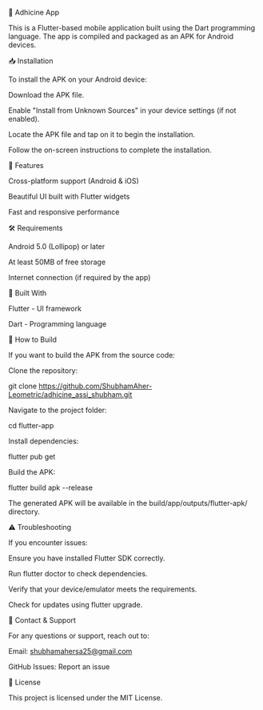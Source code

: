 📱 Adhicine App

This is a Flutter-based mobile application built using the Dart programming language. The app is compiled and packaged as an APK for Android devices.

📥 Installation

To install the APK on your Android device:

Download the APK file.

Enable "Install from Unknown Sources" in your device settings (if not enabled).

Locate the APK file and tap on it to begin the installation.

Follow the on-screen instructions to complete the installation.

🚀 Features

Cross-platform support (Android & iOS)

Beautiful UI built with Flutter widgets

Fast and responsive performance

🛠️ Requirements

Android 5.0 (Lollipop) or later

At least 50MB of free storage

Internet connection (if required by the app)

🔧 Built With

Flutter - UI framework

Dart - Programming language

📝 How to Build

If you want to build the APK from the source code:

Clone the repository:

git clone https://github.com/ShubhamAher-Leometric/adhicine_assi_shubham.git

Navigate to the project folder:

cd flutter-app

Install dependencies:

flutter pub get

Build the APK:

flutter build apk --release

The generated APK will be available in the build/app/outputs/flutter-apk/ directory.

⚠️ Troubleshooting

If you encounter issues:

Ensure you have installed Flutter SDK correctly.

Run flutter doctor to check dependencies.

Verify that your device/emulator meets the requirements.

Check for updates using flutter upgrade.

📧 Contact & Support

For any questions or support, reach out to:

Email: shubhamahersa25@gmail.com

GitHub Issues: Report an issue

📜 License

This project is licensed under the MIT License.
